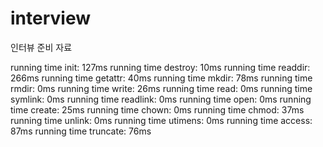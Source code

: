# interview
인터뷰 준비 자료

running time init: 127ms
running time destroy: 10ms
running time readdir: 266ms
running time getattr: 40ms
running time mkdir: 78ms
running time rmdir: 0ms
running time write: 26ms
running time read: 0ms
running time symlink: 0ms
running time readlink: 0ms
running time open: 0ms
running time create: 25ms
running time chown: 0ms
running time chmod: 37ms
running time unlink: 0ms
running time utimens: 0ms
running time access: 87ms
running time truncate: 76ms
